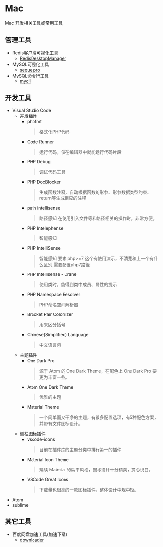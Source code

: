# Mac
Mac 开发相关工具或常用工具

## 管理工具
* Redis客户端可视化工具
  * [RedisDesktopManager](https://github.com/onewe/RedisDesktopManager-Mac/releases)
* MySQL可视化工具
  * [sequelpro](https://www.sequelpro.com/)
* MySQL命令行工具
  * [mycli](https://www.mycli.net/)

## 开发工具
* Visual Studio Code
  * 开发插件
    * phpfmt
      > 格式化PHP代码
    * Code Runner
      > 运行代码，仅在编辑器中就能运行代码片段
    * PHP Debug 
      > 调试代码工具
    * PHP DocBlocker 
      > 生成函数注释，自动根据函数的形参、形参数据类型约束、return等生成相应的注释
    * path intellisense 
      > 路径感知
      在使用引入文件等和路径相关的操作时，非常方便。
    * PHP Intelephense
      > 智能感知
    * PHP IntelliSense
      > 智能感知
        要求 php>=7 这个有使用演示，不清楚和上一个有什么区别,需要配置php7路径
    * PHP Intellisense - Crane
      > 使用类时，能得到类中成员、属性的提示
    * PHP Namespace Resolver
      > PHP命名空间解析器
    * Bracket Pair Colorrizer
      > 用来区分括号
    * Chinese(Simplified) Language 
      > 中文语言包
  * 主题插件
    * One Dark Pro
      > 源于 Atom 的 One Dark Theme，在配色上 One Dark Pro 要更为丰富一些。
    * Atom One Dark Theme
      > 优雅的主题
    * Material Theme 
      > 一个简单而又干净的主题，有很多配置选项，有5种配色方案，并带有文件图标设计。
  * 侧栏图标插件
    * vscode-icons
      > 目前在插件库的主题分类中排行第一的插件
    * Material Icon Theme
      > 延续 Material 的扁平风格，图标设计十分精美，赏心悦目。
    * VSCode Great Icons
      > 下载量也很高的一款图标插件，整体设计中规中矩。
* Atom
* sublime

## 其它工具
* 百度网盘加速工具(加速下载)
  * [downloader](https://github.com/high-speed-downloader/high-speed-downloader)
